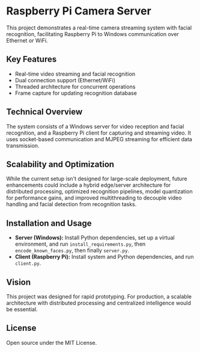 # Raspberry Pi Camera Server

This project demonstrates a real-time camera streaming system with facial recognition, facilitating Raspberry Pi to Windows communication over Ethernet or WiFi.

## Key Features

- Real-time video streaming and facial recognition
- Dual connection support (Ethernet/WiFi)
- Threaded architecture for concurrent operations
- Frame capture for updating recognition database

## Technical Overview

The system consists of a Windows server for video reception and facial recognition, and a Raspberry Pi client for capturing and streaming video. It uses socket-based communication and MJPEG streaming for efficient data transmission.

## Scalability and Optimization

While the current setup isn't designed for large-scale deployment, future enhancements could include a hybrid edge/server architecture for distributed processing, optimized recognition pipelines, model quantization for performance gains, and improved multithreading to decouple video handling and facial detection from recognition tasks.

## Installation and Usage

- **Server (Windows):** Install Python dependencies, set up a virtual environment, and run `install_requirements.py`, then `encode_known_faces.py`, then finally `server.py`.
- **Client (Raspberry Pi):** Install system and Python dependencies, and run `client.py`.

## Vision

This project was designed for rapid prototyping. For production, a scalable architecture with distributed processing and centralized intelligence would be essential.

## License

Open source under the MIT License.
